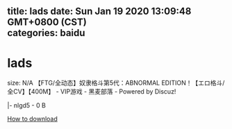 
title: lads
date: Sun Jan 19 2020 13:09:48 GMT+0800 (CST)    
categories: baidu
---

# lads
size: N/A
 【FTG/全动态】奴隶格斗第5代：ABNORMAL EDITION！【エロ格斗/全CV】【400M】 - VIP游戏 - 黑麦部落 - Powered by Discuz!
 
|- nlgd5 - 0 B

[How to download](https://bpcam.bemobtrk.com/go/2ceec3aa-1ca2-46d6-b9ff-aaa5c184517c?jno=376)
